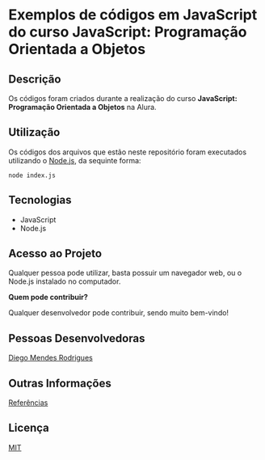# Exemplos de códigos em JavaScript do curso JavaScript: Programação Orientada a Objetos

## Descrição
Os códigos foram criados durante a realização do curso **JavaScript: Programação Orientada a Objetos** na Alura.

## Utilização

Os códigos dos arquivos que estão neste repositório foram executados utilizando o [Node.js](https://nodejs.org/pt), da sequinte forma:
```
node index.js
```

## Tecnologias

- JavaScript
- Node.js

## Acesso ao Projeto

Qualquer pessoa pode utilizar, basta possuir um navegador web, ou o Node.js instalado no computador.

**Quem pode contribuir?**

Qualquer desenvolvedor pode contribuir, sendo muito bem-vindo!

## Pessoas Desenvolvedoras

[Diego Mendes Rodrigues](mailto:diego.m.rodrigues@gmail.com)

## Outras Informações

[Referências](REFERENCIAS.md)

## Licença

[MIT](LICENSE.md)